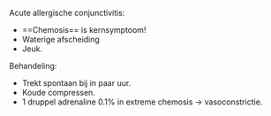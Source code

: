 Acute allergische conjunctivitis:
- ==Chemosis== is kernsymptoom!
- Waterige afscheiding
- Jeuk.

Behandeling:
- Trekt spontaan bij in paar uur.
- Koude compressen.
- 1 druppel adrenaline 0.1% in extreme chemosis -> vasoconstrictie.